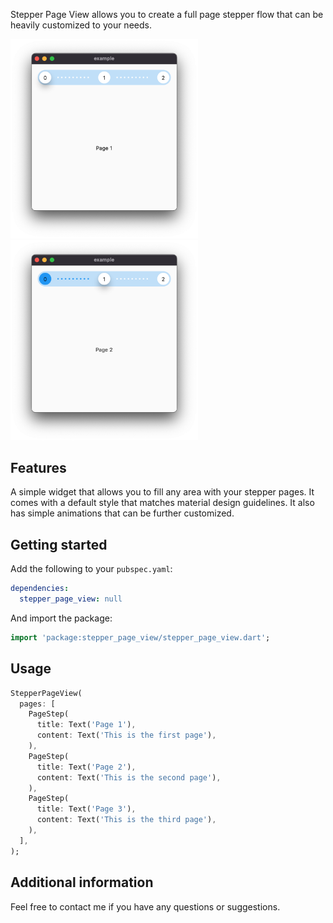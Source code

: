 Stepper Page View allows you to create a full page stepper flow that can be heavily customized to your needs.

<p float="left">
  <img src="./screenshots/screenshot_0.png" width="300" />
  <img src="./screenshots/screenshot_1.png" width="300" /> 
</p>

## Features

A simple widget that allows you to fill any area with your stepper pages. It comes with a default style that matches material design guidelines. It also has simple animations that can be further customized.

## Getting started

Add the following to your `pubspec.yaml`:

```yaml
dependencies:
  stepper_page_view: null
```

And import the package:

```dart
import 'package:stepper_page_view/stepper_page_view.dart';
```

## Usage

```dart
StepperPageView(
  pages: [
    PageStep(
      title: Text('Page 1'),
      content: Text('This is the first page'),
    ),
    PageStep(
      title: Text('Page 2'),
      content: Text('This is the second page'),
    ),
    PageStep(
      title: Text('Page 3'),
      content: Text('This is the third page'),
    ),
  ],
);
```

## Additional information

Feel free to contact me if you have any questions or suggestions.

